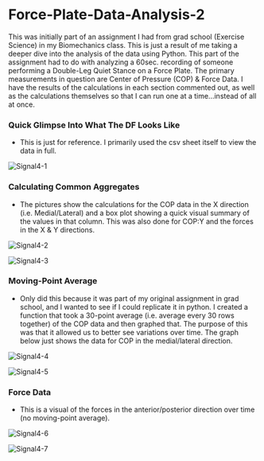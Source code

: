 # Force-Plate-Data-Analysis-2
This was initially part of an assignment I had from grad school (Exercise Science) in my Biomechanics class. This is just a result of me taking a deeper dive into the analysis of the data using Python. This part of the assignment had to do with analyzing a 60sec. recording of someone performing a Double-Leg Quiet Stance on a Force Plate. The primary measurements in question are Center of Pressure (COP) & Force Data. I have the results of the calculations in each section commented out, as well as the calculations themselves so that I can run one at a time...instead of all at once.

### Quick Glimpse Into What The DF Looks Like
* This is just for reference. I primarily used the csv sheet itself to view the data in full.

![Signal4-1](https://user-images.githubusercontent.com/94875597/172924976-2c9b2705-c86c-4999-aac3-60415e92d825.png)


### Calculating Common Aggregates
* The pictures show the calculations for the COP data in the X direction (i.e. Medial/Lateral) and a box plot showing a quick visual summary of the values in that column. This was also done for COP:Y and the forces in the X & Y directions.

![Signal4-2](https://user-images.githubusercontent.com/94875597/172925466-e1f60092-e865-4a53-b06b-8b256a592842.png)

![Signal4-3](https://user-images.githubusercontent.com/94875597/172925496-b8da0fba-a23e-48dc-bb95-eed528006604.png)


### Moving-Point Average
* Only did this because it was part of my original assignment in grad school, and I wanted to see if I could replicate it in python. I created a function that took a 30-point average (i.e. average every 30 rows together) of the COP data and then graphed that. The purpose of this was that it allowed us to better see variations over time. The graph below just shows the data for COP in the medial/lateral direction.

![Signal4-4](https://user-images.githubusercontent.com/94875597/172925797-4a2340ea-7d9c-4876-9b8c-f119d7bdb4bd.png)

![Signal4-5](https://user-images.githubusercontent.com/94875597/172925835-38759f6b-918a-4c41-a231-40539a93f262.png)


### Force Data
* This is a visual of the forces in the anterior/posterior direction over time (no moving-point average).
 
![Signal4-6](https://user-images.githubusercontent.com/94875597/172926345-2c709fa5-6192-473a-91e2-4a991df71f36.png)

![Signal4-7](https://user-images.githubusercontent.com/94875597/172926411-a79e50d0-d5ce-4f0d-a080-cac04782f2e5.png)





